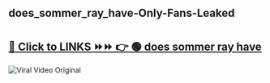 
 ## does_sommer_ray_have-Only-Fans-Leaked

# <h2><a href="https://clipsfans.com/does_sommer_ray_have&ref=git">🔗 Click to LINKS ⏩⏩ 👉 🟢 does sommer ray have </a></h2>

<a href="https://clipsfans.com/does_sommer_ray_have&ref=git" rel="nofollow" data-target="animated-image.originalLink"><img src="https://i.ibb.co.com/xMMVF88/686577567.gif" alt="Viral Video Original" style="max-width: 100%; display: inline-block;" data-target="animated-image.originalImage"></a>
